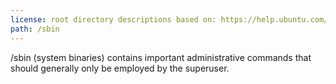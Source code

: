 ```yaml
---
license: root directory descriptions based on: https://help.ubuntu.com/community/LinuxFilesystemTreeOverview originally created by contributors to the Ubuntu documentation wiki and the Filesystem Hierarchy Standard 2.3 created by Filesystem Hierarchy Standard Group.
path: /sbin
---
```


/sbin (system binaries) contains important administrative commands that should generally only be employed by the superuser.